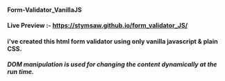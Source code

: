 #### Form-Validator_VanillaJS

#### Live Preview :- https://stymsaw.github.io/form_validator_JS/

#### i've created this html form validator using only vanilla javascript & plain CSS.
##### DOM manipulation is used for changing the content dynamically at the run time.
